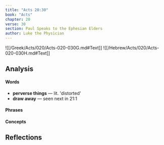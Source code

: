 ```yaml
---
title: "Acts 20:30"
book: "Acts"
chapter: 20
verse: 30
section: Paul Speaks to the Ephesian Elders
author: Luke the Physician
---
```

![[/Greek/Acts/020/Acts-020-030G.md#Text]]
![[/Hebrew/Acts/020/Acts-020-030H.md#Text]]

## Analysis

#### Words
- **perverse things** — lit. 'distorted'
- **draw away** — seen next in 21:1

#### Phrases

#### Concepts

## Reflections

